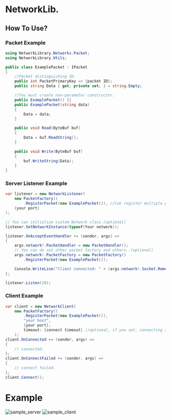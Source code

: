 # NetworkLib.
## How To Use?
### Packet Example
```csharp
using NetworkLibrary.Networks.Packet;
using NetworkLibrary.Utils;

public class ExamplePacket : IPacket
{
    //Packet distinguishing ID.
    public int PacketPrimaryKey => {packet ID};
    public string Data { get; private set; } = string.Empty;

    //You must create non-parameter constructor.
    public ExamplePacket() {}
    public ExamplePacket(string data)
    {
        Data = data;
    }

    public void Read(ByteBuf buf)
    {
        Data = buf.ReadString();
    }

    public void Write(ByteBuf buf)
    {
        buf.WriteString(Data);
    }
}
```
### Server Listener Example
```csharp
var listener = new NetworkListener(
    new PacketFactory()
        .RegisterPacket(new ExamplePacket()), //Can register multiple packets.
    {your port}
);

// You can initialize custom Network class.(optional)
listener.SetNetworkInstance(typeof(Your network));

listener.OnAcceptEventHandler += (sender, args) =>
{
    args.network!.PacketHandler = new PacketHandler();
    // You can do set other packet factory and others..(optional)
    args.network!.PacketFactory = new PacketFactory()
        .RegisterPacket(new ExamplePacket());

    Console.WriteLine("Client connected: " + (args.network!.Socket.RemoteEndPoint as IPEndPoint));
};

listener.Listen(20);
```

### Client Example
```csharp
var client = new NetworkClient(
    new PacketFactory()
        .RegisterPacket(new ExamplePacket()),
        "your host",
        {your port},
        timeout: {connect timeout} //optional, if you set, connecting async.
    );
client.OnConnected += (sender, args) =>
{
    // connected.
};
client.OnConnectFailed += (sender, args) =>
{
    // connect failed.
};
client.Connect();
```

# Example
![sample_server](https://user-images.githubusercontent.com/67633420/229147583-fc22ca6d-4d22-461f-8413-0d0f4407f6aa.png)
![sample_client](https://user-images.githubusercontent.com/67633420/229147610-d4fb5bb4-586c-4f72-82cc-cf0d5fc21e1a.png)


